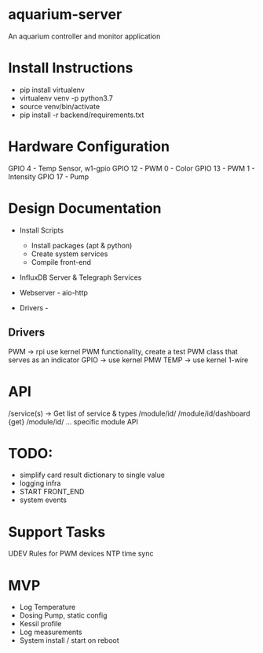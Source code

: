 # aquarium-server
An aquarium controller and monitor application

# Install Instructions
 * pip install virtualenv
 * virtualenv venv -p python3.7
 * source venv/bin/activate
 * pip install -r backend/requirements.txt

# Hardware Configuration

GPIO 4 - Temp Sensor, w1-gpio
GPIO 12 - PWM 0 - Color
GPIO 13 - PWM 1 - Intensity
GPIO 17 - Pump


# Design Documentation

 * Install Scripts
    - Install packages (apt & python)
    - Create system services
    - Compile front-end

 * InfluxDB Server & Telegraph Services
 * Webserver - aio-http
 * Drivers - 

## Drivers
PWM -> rpi use kernel PWM functionality, create a test PWM class that serves as an indicator
GPIO -> use kernel PMW
TEMP -> use kernel 1-wire 


# API
/service(s) -> Get list of service & types
   /module/id/
   /module/id/dashboard {get}
   /module/id/ ... specific module API

# TODO:
 - simplify card result dictionary to single value
 - logging infra
 - START FRONT_END
 - system events

 # Support Tasks
 UDEV Rules for PWM devices
 NTP time sync

# MVP
 - Log Temperature
 - Dosing Pump, static config
 - Kessil profile
 - Log measurements
 - System install / start on reboot
